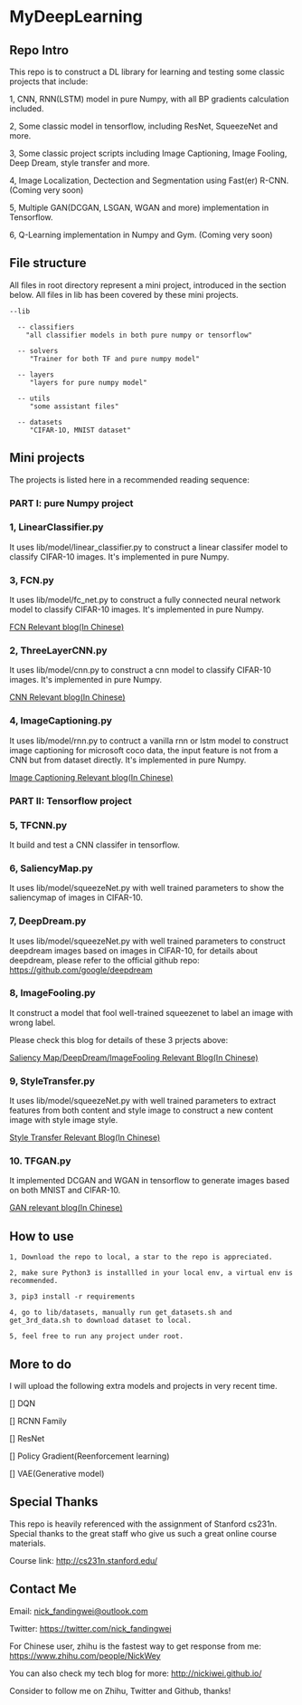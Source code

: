 # MyDeepLearning

## Repo Intro
This repo is to construct a DL library for learning and testing some classic projects that include:

  1, CNN, RNN(LSTM) model in pure Numpy, with all BP gradients calculation included.
  
  2, Some classic model in tensorflow, including ResNet, SqueezeNet and more.
  
  3, Some classic project scripts including Image Captioning, Image Fooling, Deep Dream, style transfer and more.
  
  4, Image Localization, Dectection and Segmentation using Fast(er) R-CNN. (Coming very soon)
  
  5, Multiple GAN(DCGAN, LSGAN, WGAN and more) implementation in Tensorflow.
  
  6, Q-Learning implementation in Numpy and Gym. (Coming very soon)
  
## File structure

All files in root directory represent a mini project, introduced in the section below. All files in lib has been covered by these mini projects.

    --lib

      -- classifiers
        "all classifier models in both pure numpy or tensorflow"

      -- solvers
         "Trainer for both TF and pure numpy model"

      -- layers
         "layers for pure numpy model"

      -- utils
         "some assistant files"

      -- datasets
         "CIFAR-1O, MNIST dataset"
       
## Mini projects

The projects is listed here in a recommended reading sequence:

### PART I: pure Numpy project

### 1, LinearClassifier.py

It uses lib/model/linear_classifier.py to construct a linear classifer model to classify CIFAR-10 images. It's implemented in pure Numpy.

### 3, FCN.py
It uses lib/model/fc_net.py to construct a fully connected neural network model to classify CIFAR-10 images. It's implemented in pure Numpy.

[FCN Relevant blog(In Chinese)](http://nickiwei.github.io/2017/09/01/CNN%E5%8D%B7%E7%A7%AF%E7%BD%91%E7%BB%9C%E7%9A%84Python%E5%AE%9E%E7%8E%B0I-FCN%E5%85%A8%E8%BF%9E%E6%8E%A5%E7%BD%91%E7%BB%9C/)

### 2, ThreeLayerCNN.py
It uses lib/model/cnn.py to construct a cnn model to classify CIFAR-10 images. It's implemented in pure Numpy.

[CNN Relevant blog(In Chinese)](http://nickiwei.github.io/2017/09/07/CNN%E5%8D%B7%E7%A7%AF%E7%BD%91%E7%BB%9C%E7%9A%84Python%E5%AE%9E%E7%8E%B0III-CNN%E5%AE%9E%E7%8E%B0/)

### 4, ImageCaptioning.py
It uses lib/model/rnn.py to contruct a vanilla rnn or lstm model to construct image captioning for microsoft coco data, the input feature is not from a CNN but from dataset directly. It's implemented in pure Numpy.

[Image Captioning Relevant blog(In Chinese)](http://nickiwei.github.io/2017/09/16/RNN,-LSTM%E4%B8%8EImageCaptioning%E5%8E%9F%E7%90%86%E5%8F%8APython%E5%AE%9E%E7%8E%B0/)

### PART II: Tensorflow project

### 5, TFCNN.py
It build and test a CNN classifer in tensorflow.

### 6, SaliencyMap.py
It uses lib/model/squeezeNet.py with well trained parameters to show the saliencymap of images in CIFAR-10.

### 7, DeepDream.py
It uses lib/model/squeezeNet.py with well trained parameters to construct deepdream images based on images in CIFAR-10, for details about deepdream, please refer to the official github repo: https://github.com/google/deepdream

### 8, ImageFooling.py
It construct a model that fool well-trained squeezenet to label an image with wrong label.

Please check this blog for details of these 3 prjects above: 

[Saliency Map/DeepDream/ImageFooling Relevant Blog(In Chinese)](http://nickiwei.github.io/2017/09/19/%E4%BB%8ESaliency-Map%E5%88%B0Gredient-Ascent(%E5%9F%BA%E4%BA%8ETensorFlow%E5%AE%9E%E7%8E%B0)/)

### 9, StyleTransfer.py
It uses lib/model/squeezeNet.py with well trained parameters to extract features from both content and style image to construct a new content image with style image style.

[Style Transfer Relevant Blog(In Chinese)](http://nickiwei.github.io/2017/09/24/Style-Transfer-%E5%9F%BA%E4%BA%8ETensorFlow%E5%AE%9E%E7%8E%B0/)

### 10. TFGAN.py
It implemented DCGAN and WGAN in tensorflow to generate images based on both MNIST and CIFAR-10.

[GAN relevant blog(In Chinese)](http://nickiwei.github.io/2017/09/25/GAN%E7%9A%84%E5%8E%9F%E7%90%86%E5%8F%8ATensorFlow%E5%AE%9E%E7%8E%B0/)

## How to use

    1, Download the repo to local, a star to the repo is appreciated.
    
    2, make sure Python3 is installled in your local env, a virtual env is recommended.
    
    3, pip3 install -r requirements
    
    4, go to lib/datasets, manually run get_datasets.sh and get_3rd_data.sh to download dataset to local.
    
    5, feel free to run any project under root.

## More to do

I will upload the following extra models and projects in very recent time.

[] DQN

[] RCNN Family

[] ResNet

[] Policy Gradient(Reenforcement learning)

[] VAE(Generative model)

## Special Thanks

This repo is heavily referenced with the assignment of Stanford cs231n. Special thanks to the great staff who give us such a great online course materials.

Course link: http://cs231n.stanford.edu/

## Contact Me

Email: nick_fandingwei@outlook.com

Twitter: https://twitter.com/nick_fandingwei

For Chinese user, zhihu is the fastest way to get response from me: https://www.zhihu.com/people/NickWey

You can also check my tech blog for more: http://nickiwei.github.io/

Consider to follow me on Zhihu, Twitter and Github, thanks!
